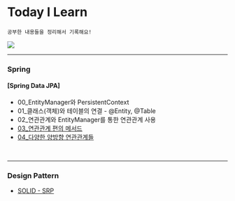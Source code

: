 # Today I Learn
``` 
공부한 내용들을 정리해서 기록해요!
```

<a href="https://m42-orion.tistory.com/" target="_blank">
<img src="https://img.shields.io/badge/Blog link-336699?style=for-the-badge&logo=Blogger&logoColor=white">
</a>

***
### Spring
#### [Spring Data JPA]

- 00_EntityManager와 PersistentContext
- 01_클래스(객체)와 테이블의 연결 - @Entity, @Table
- 02_연관관계와 EntityManager를 통한 연관관계 사용
- [03_연관관계 편의 메서드](/Spring/Spring%20Data%20JPA/03_연관관계%20편의%20메서드.md)
- [04_다양한 양방향 연관관계들](/Spring/Spring%20Data%20JPA/04_다양한%20양방향%20연관관계들.md)



<br>

***
### Design Pattern
- [SOLID - SRP](/Design%20Pattern/SOLID%20-%20SRP.md)
